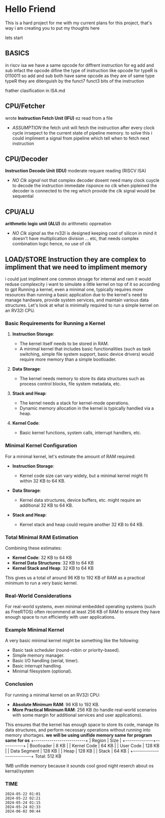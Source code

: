 # Hello Friend

This is a hard project for me with my current plans for this project,
that's way i am creating you to put my thoughts here

lets start

## BASICS

in riscv isa we have a same opcode for diffrent instruction for eg add and sub
infact the opcode difine the type of instruction like opcode for typeR is 0110011
so add and sub both have same opcode as they are of same type typeR
they are ditenguish by the funct7 funct3 bits of the instruction

frather clasification in ISA.md

## CPU/Fetcher

wrote **Instruction Fetch Unit (IFU)** ez read from a file

- _ASSUMPTION_ the fetch unit will fetch the instruction after every clock cycle
  irrsepect to the current state of pipeline memory.
  to solve this i could impliment a signal from pipeline which tell when to fetch next instruction

## CPU/Decoder

**Instruction Decode Unit (IDU)** moderate requare reading (RISCV ISA)

- _NO Clk signal_ not that complex decoder dosent need many clock cuycle to decode the instruction
  immedate risponce no clk when pipleined the decoder is connected to the reg
  which provide the clk signal would be sequential

## CPU/ALU

**arithmetic logic unit (ALU)** do arithmetic oppreation

- _NO Clk signal_ as the rv32I is designed keeping cost of silicon in mind
  it doesn't have multiplication division ... etc, that needs complex combination logic hence, no use of clk

## LOAD/STORE Instruction they are complex to impliment that we need to impliment memory

i could just impliment one common stroage for internal and ram it would reduse complexcity
i want to simulate a little kernel on top of it so
according to gpt
Running a kernel, even a minimal one, typically requires more resources than running a basic application due to the kernel's need to manage hardware, provide system services, and maintain various data structures. Let's look at what is minimally required to run a simple kernel on an RV32I CPU.

### Basic Requirements for Running a Kernel

1. **Instruction Storage**:

   - The kernel itself needs to be stored in RAM.
   - A minimal kernel that includes basic functionalities (such as task switching, simple file system support, basic device drivers) would require more memory than a simple bootloader.

2. **Data Storage**:

   - The kernel needs memory to store its data structures such as process control blocks, file system metadata, etc.

3. **Stack and Heap**:

   - The kernel needs a stack for kernel-mode operations.
   - Dynamic memory allocation in the kernel is typically handled via a heap.

4. **Kernel Code**:
   - Basic kernel functions, system calls, interrupt handlers, etc.

### Minimal Kernel Configuration

For a minimal kernel, let's estimate the amount of RAM required:

- **Instruction Storage**:

  - Kernel code size can vary widely, but a minimal kernel might fit within 32 KB to 64 KB.

- **Data Storage**:

  - Kernel data structures, device buffers, etc. might require an additional 32 KB to 64 KB.

- **Stack and Heap**:
  - Kernel stack and heap could require another 32 KB to 64 KB.

### Total Minimal RAM Estimation

Combining these estimates:

- **Kernel Code**: 32 KB to 64 KB
- **Kernel Data Structures**: 32 KB to 64 KB
- **Kernel Stack and Heap**: 32 KB to 64 KB

This gives us a total of around 96 KB to 192 KB of RAM as a practical minimum to run a very basic kernel.

### Real-World Considerations

For real-world systems, even minimal embedded operating systems (such as FreeRTOS) often recommend at least 256 KB of RAM to ensure they have enough space to run efficiently with user applications.

### Example Minimal Kernel

A very basic minimal kernel might be something like the following:

- Basic task scheduler (round-robin or priority-based).
- Simple memory manager.
- Basic I/O handling (serial, timer).
- Basic interrupt handling.
- Minimal filesystem (optional).

### Conclusion

For running a minimal kernel on an RV32I CPU:

- **Absolute Minimum RAM**: 96 KB to 192 KB.
- **More Practical Minimum RAM**: 256 KB (to handle real-world scenarios with some margin for additional services and user applications).

This ensures that the kernel has enough space to store its code, manage its data structures, and perform necessary operations without running into memory shortages.
**we will be using unifide memory same for program same for os**
+--------------------------+
| Region | Size |
+--------------+-----------+
| Bootloader | 8 KB |
| Kernel Code | 64 KB |
| User Code | 128 KB |
| Data Segment | 128 KB |
| Heap | 128 KB |
| Stack | 64 KB |
+--------------------------+
Total: 512 KB

1MB unifide memory because it sounds cool
good night reserch about os kernal/system

### TIME

```
2024-05-22 01:01
2024-05-22 02:21
2024-05-24 01:15
2024-05-24 02:33
2024-06-02 00:44
```
